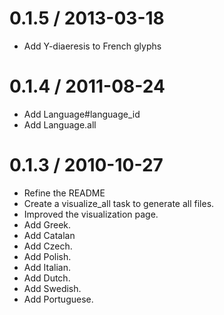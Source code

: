 0.1.5 / 2013-03-18
==================

  * Add Y-diaeresis to French glyphs

0.1.4 / 2011-08-24
==================

  * Add Language#language_id
  * Add Language.all

0.1.3 / 2010-10-27
==================

  * Refine the README
  * Create a visualize_all task to generate all files.
  * Improved the visualization page.
  * Add Greek.
  * Add Catalan
  * Add Czech.
  * Add Polish.
  * Add Italian.
  * Add Dutch.
  * Add Swedish.
  * Add Portuguese.
